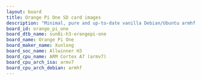 ```yaml
---
layout: board
title: Orange Pi One SD card images
description: "Minimal, pure and up-to-date vanilla Debian/Ubuntu armhf SD card images for Orange Pi One by Xunlong, SoC: Allwinner H3, CPU ISA: armv7"
board_id: orange_pi_one
board_dtb_name: sun8i-h3-orangepi-one
board_name: Orange Pi One
board_maker_name: Xunlong
board_soc_name: Allwinner H3
board_cpu_name: ARM Cortex A7 (armv7)
board_cpu_arch_isa: armv7
board_cpu_arch_debian: armhf
---
```

